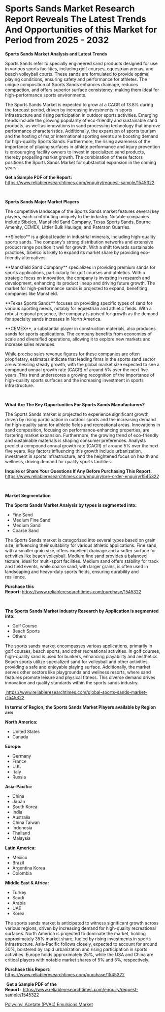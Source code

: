 <p><h1>Sports Sands Market Research Report Reveals The Latest Trends And Opportunities of this Market for Period from 2025 - 2032</h1></p><p><strong>Sports Sands Market Analysis and Latest Trends</strong></p>
<p><p>Sports Sands refer to specially engineered sand products designed for use in various sports facilities, including golf courses, equestrian arenas, and beach volleyball courts. These sands are formulated to provide optimal playing conditions, ensuring safety and performance for athletes. The unique composition of Sports Sands enhances drainage, reduces compaction, and offers superior surface consistency, making them ideal for high-performance sports environments.</p><p>The Sports Sands Market is expected to grow at a CAGR of 13.8% during the forecast period, driven by increasing investments in sports infrastructure and rising participation in outdoor sports activities. Emerging trends include the growing popularity of eco-friendly and sustainable sand products, as well as innovations in sand processing technology that improve performance characteristics. Additionally, the expansion of sports tourism and the hosting of major international sporting events are boosting demand for high-quality Sports Sands. Furthermore, the rising awareness of the importance of playing surfaces in athlete performance and injury prevention is encouraging facility owners to invest in specialized sand products, thereby propelling market growth. The combination of these factors positions the Sports Sands Market for substantial expansion in the coming years.</p></p>
<p><strong>Get a Sample PDF of the Report:&nbsp;</strong> <a href="https://www.reliableresearchtimes.com/enquiry/request-sample/1545322?utm_campaign=2205&utm_medium=2&utm_source=Github&utm_content=ia&utm_term=02042025&utm_id=sports-sands">https://www.reliableresearchtimes.com/enquiry/request-sample/1545322</a></p>
<p>&nbsp;</p>
<p><strong>Sports Sands Major Market Players</strong></p>
<p><p>The competitive landscape of the Sports Sands market features several key players, each contributing uniquely to the industry. Notable companies include Sibelco, Mansfield Sand Company, Texas Sports Sands, Bourne Amenity, CEMEX, Littler Bulk Haulage, and Paterson Quarries.</p><p>**Sibelco** is a global leader in industrial minerals, including high-quality sports sands. The company's strong distribution networks and extensive product range position it well for growth. With a shift towards sustainable practices, Sibelco is likely to expand its market share by providing eco-friendly alternatives.</p><p>**Mansfield Sand Company** specializes in providing premium sands for sports applications, particularly for golf courses and athletics. With a strategic focus on innovation, the company is investing in research and development, enhancing its product lineup and driving future growth. The market for high-performance sands is projected to expand, benefiting companies like Mansfield.</p><p>**Texas Sports Sands** focuses on providing specific types of sand for various sporting needs, notably for equestrian and athletic fields. With a robust regional presence, the company is poised for growth as the demand for specialty sands increases in North America.</p><p>**CEMEX**, a substantial player in construction materials, also produces sands for sports applications. The company benefits from economies of scale and diversified operations, allowing it to explore new markets and increase sales revenues.</p><p>While precise sales revenue figures for these companies are often proprietary, estimates indicate that leading firms in the sports sand sector are witnessing steady growth, with the global market size expected to see a compound annual growth rate (CAGR) of around 5% over the next five years. This trend underscores a growing recognition of the importance of high-quality sports surfaces and the increasing investment in sports infrastructure.</p></p>
<p>&nbsp;</p>
<p><strong>What Are The Key Opportunities For Sports Sands Manufacturers?</strong></p>
<p><p>The Sports Sands market is projected to experience significant growth, driven by rising participation in outdoor sports and the increasing demand for high-quality sand for athletic fields and recreational areas. Innovations in sand composition, focusing on performance-enhancing properties, are fostering market expansion. Furthermore, the growing trend of eco-friendly and sustainable materials is shaping consumer preferences. Analysts predict a compound annual growth rate (CAGR) of around 5% over the next five years. Key factors influencing this growth include urbanization, investment in sports infrastructure, and the heightened focus on health and wellness, driving demand for quality sports facilities.</p></p>
<p><strong>Inquire or Share Your Questions If Any Before Purchasing This Report:</strong> <a href="https://www.reliableresearchtimes.com/enquiry/pre-order-enquiry/1545322?utm_campaign=2205&utm_medium=2&utm_source=Github&utm_content=ia&utm_term=02042025&utm_id=sports-sands">https://www.reliableresearchtimes.com/enquiry/pre-order-enquiry/1545322</a></p>
<p>&nbsp;</p>
<p><strong>Market Segmentation</strong></p>
<p><strong>The Sports Sands Market Analysis by types is segmented into:</strong></p>
<p><ul><li>Fine Sand</li><li>Medium Fine Sand</li><li>Medium Sand</li><li>Coarse Sand</li></ul></p>
<p><p>The Sports Sands market is categorized into several types based on grain size, influencing their suitability for various athletic applications. Fine sand, with a smaller grain size, offers excellent drainage and a softer surface for activities like beach volleyball. Medium fine sand provides a balanced texture, ideal for multi-sport facilities. Medium sand offers stability for track and field events, while coarse sand, with larger grains, is often used in landscaping and heavy-duty sports fields, ensuring durability and resilience.</p></p>
<p><strong>Purchase this Report:&nbsp;</strong><a href="https://www.reliableresearchtimes.com/purchase/1545322?utm_campaign=2205&utm_medium=2&utm_source=Github&utm_content=ia&utm_term=02042025&utm_id=sports-sands">https://www.reliableresearchtimes.com/purchase/1545322</a></p>
<p>&nbsp;</p>
<p><strong>The Sports Sands Market Industry Research by Application is segmented into:</strong></p>
<p><ul><li>Golf Course</li><li>Beach Sports</li><li>Others</li></ul></p>
<p><p>The sports sands market encompasses various applications, primarily in golf courses, beach sports, and other recreational activities. In golf courses, high-quality sand is used for bunkers, enhancing playability and aesthetics. Beach sports utilize specialized sand for volleyball and other activities, providing a safe and enjoyable playing surface. Additionally, the market serves other sectors like playgrounds and wellness resorts, where sand features promote leisure and physical fitness. This diverse demand drives innovation and quality standards within the sports sands industry.</p></p>
<p><a href="https://www.reliableresearchtimes.com/global-sports-sands-market-r1545322?utm_campaign=2205&utm_medium=2&utm_source=Github&utm_content=ia&utm_term=02042025&utm_id=sports-sands">&nbsp;https://www.reliableresearchtimes.com/global-sports-sands-market-r1545322</a></p>
<p><strong>In terms of Region, the Sports Sands Market Players available by Region are:</strong></p>
<p>
    <p> <strong> North America: </strong>
        <ul>
            <li>United States</li>
            <li>Canada</li>
        </ul>
        </p> 
    <p> <strong> Europe: </strong>
        <ul>
            <li>Germany</li>
            <li>France</li>
            <li>U.K.</li>
            <li>Italy</li>
            <li>Russia</li>
        </ul>
        </p> 
    <p> <strong> Asia-Pacific: </strong>
        <ul>
            <li>China</li>
            <li>Japan</li>
            <li>South Korea</li>
            <li>India</li>
            <li>Australia</li>
            <li>China Taiwan</li>
            <li>Indonesia</li>
            <li>Thailand</li>
            <li>Malaysia</li>
        </ul>
        </p> 
    <p> <strong> Latin America: </strong>
        <ul>
            <li>Mexico</li>
            <li>Brazil</li>
            <li>Argentina Korea</li>
            <li>Colombia</li>
        </ul>
        </p> 
    <p> <strong> Middle East & Africa: </strong>
        <ul>
            <li>Turkey</li>
            <li>Saudi</li>
            <li>Arabia</li>
            <li>UAE</li>
            <li>Korea</li>
        </ul>
    </p>
    </p>
<p><p>The sports sands market is anticipated to witness significant growth across various regions, driven by increasing demand for high-quality recreational surfaces. North America is projected to dominate the market, holding approximately 35% market share, fueled by rising investments in sports infrastructure. Asia-Pacific follows closely, expected to account for around 30%, bolstered by rapid urbanization and rising participation in sports activities. Europe holds approximately 25%, while the USA and China are critical players with notable market shares of 5% and 5%, respectively.</p></p>
<p><strong>Purchase this Report: </strong><a href="https://www.reliableresearchtimes.com/purchase/1545322?utm_campaign=2205&utm_medium=2&utm_source=Github&utm_content=ia&utm_term=02042025&utm_id=sports-sands">https://www.reliableresearchtimes.com/purchase/1545322</a></p>
<p>&nbsp;<strong>Get a Sample PDF of the Report:&nbsp;&nbsp;</strong><a href="https://www.reliableresearchtimes.com/enquiry/request-sample/1545322?utm_campaign=2205&utm_medium=2&utm_source=Github&utm_content=ia&utm_term=02042025&utm_id=sports-sands">https://www.reliableresearchtimes.com/enquiry/request-sample/1545322</a></p>
<p><strong></strong></p>
<p><p><a href="https://github.com/SanjidaKhan901/Market-Research-Report-List-2/blob/main/polyvinyl-acetate-pvac-emulsions-market.md?utm_campaign=2205&utm_medium=2&utm_source=Github&utm_content=ia&utm_term=02042025&utm_id=sports-sands">Polyvinyl Acetate (PVAc) Emulsions Market</a></p></p>